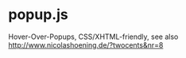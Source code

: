 popup.js
========

Hover-Over-Popups, CSS/XHTML-friendly, see also http://www.nicolashoening.de/?twocents&nr=8
